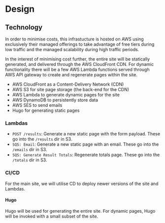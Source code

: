 # Design

## Technology

In order to minimise costs, this infrastucture is hosted on AWS using exclusively their managed offerings to take advantage of free tiers during low traffic and the managed scalability during high traffic periods.

In the interest of minimising cost further, the entire site will be statically generated, and delivered through the AWS CloudFront CDN. For dynamic functionality there will be a few AWS Lambda functions served through AWS API gateway to create and regenerate pages within the site.

- AWS CloudFront as a Content-Delivery Network (CDN)
- AWS S3 for site page storage (the back-end for the CDN)
- AWS Lambda to generate dynamic pages for the site
- AWS DynamoDB to persistently store data
- AWS SES to send emails
- Hugo for generating static pages

### Lambdas

- `POST /results`: Generate a new static page with the form payload. These go into the `/results` dir in S3.
- `SQS: Email`: Generate a new static page with an email. These go into the `/emails` dir in S3.
- `SQS: Generate Result Totals`: Regenerate totals page. These go into the `/totals` dir in S3.

### CI/CD

For the main site, we will utilise CD to deploy newer versions of the site and Lambdas.

#### Hugo

Hugo will be used for generating the entire site. For dynamic pages, Hugo will be invoked with a small subset of the site.

